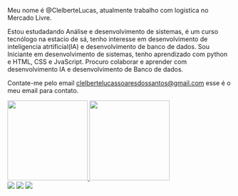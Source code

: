 Meu nome é @ClelberteLucas, 
atualmente trabalho com logistica no Mercado Livre.

Estou estudadando Análise e desenvolvimento de sistemas, é um curso tecnólogo na estacio de sá,
tenho interesse em desenvolvimento de inteligencia atrtificial(IA) e desenvolvimento de banco de dados.
Sou Iniciante em desenvolvimento de sistemas, tenho aprendizado com python e HTML, CSS e JvaScript.
Procuro colaborar e aprender com desenvolvimento IA e desenvolvimento de Banco de dados.

Contate-me pelo email clelbertelucassoaresdossantos@gmail.com esse é o meu email para contato.

<div>
  <a href= "https://github.com/ClelberteLucas">
  <img height="180cm" src= "https://github-readme-stats.vercel.app/api?username=ClelberteLucas&show_icons=true&theme=dark&include_all_commits=true&count_private=true"/>
  <img height="180cm" src= "https://github-readme-stats.vercel.app/api/top-langs/?username=anuraghazra&layout=compact&langs_count=16&theme=dark"/>
   
        
        
</div>
      

        
          
<div>
  <a href = "mailto:clelbertelucassoaresdossantos@gmail.com"><img src="https://img.shields.io/badge/Gmail-D14836?style=for-the-badge&logo=gmail&logoColor=white"></a>
  <a href = "https://www.linkedin.com/in/clelberte-lucas-soares-dos-santos-2109a9280?utm_source=share&utm_campaign=share_via&utm_content=profile&utm_medium=android_app"><img src="https://img.shields.io/badge/LinkedIn-0077B5?style=for-the-badge&logo=linkedin&logoColor=white"></a>
  <a href = "https://wa.me/5531995405035"><img src="https://img.shields.io/badge/WhatsApp-25D366?style=for-the-badge&logo=whatsapp&logoColor=white"></a>
</div>


            
          

          

          
